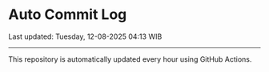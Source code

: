 # Auto Commit Log

Last updated: Tuesday, 12-08-2025 04:13 WIB

---

This repository is automatically updated every hour using GitHub Actions.
